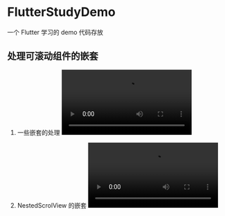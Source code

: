 # FlutterStudyDemo

一个 Flutter 学习的 demo 代码存放

## 处理可滚动组件的嵌套

1. 一些嵌套的处理
  <video src="[./demo_video/1.mp4](https://github.com/beishicat/FlutterStudyDemo/raw/main/demo_video/1.mp4)"></video>

2. NestedScrolView 的嵌套
  <video src="[./demo_video/2.mp4](https://github.com/beishicat/FlutterStudyDemo/raw/main/demo_video/2.mp4)"></video>
